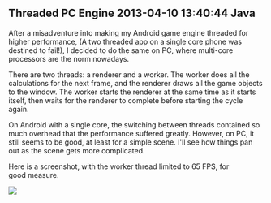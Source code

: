Threaded PC Engine
2013-04-10 13:40:44
Java
---

After a misadventure into making my Android game engine threaded for higher performance, (A two threaded app on a single core phone was destined to fail!), I decided to do the same on PC, where multi-core processors are the norm nowadays.

There are two threads: a renderer and a worker. The worker does all the calculations for the next frame, and the renderer draws all the game objects to the window. The worker starts the renderer at the same time as it starts itself, then waits for the renderer to complete before starting the cycle again.

On Android with a single core, the switching between threads contained so much overhead that the performance suffered greatly. However, on PC, it still seems to be good, at least for a simple scene. I'll see how things pan out as the scene gets more complicated.

Here is a screenshot, with the worker thread limited to 65 FPS, for good measure.

<a href="http://ninedof.files.wordpress.com/2013/04/threadedpcenginetest1.png">![](http://ninedof.files.wordpress.com/2013/04/threadedpcenginetest1.png?w=545)</a>
